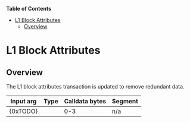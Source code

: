<!-- START doctoc generated TOC please keep comment here to allow auto update -->
<!-- DON'T EDIT THIS SECTION, INSTEAD RE-RUN doctoc TO UPDATE -->
**Table of Contents**

- [L1 Block Attributes](#l1-block-attributes)
  - [Overview](#overview)

<!-- END doctoc generated TOC please keep comment here to allow auto update -->

# L1 Block Attributes

## Overview

The L1 block attributes transaction is updated to remove redundant data.

| Input arg         | Type    | Calldata bytes | Segment |
| ----------------- | ------- | -------------- | ------- |
| {0xTODO}      |         | 0-3            | n/a     |
